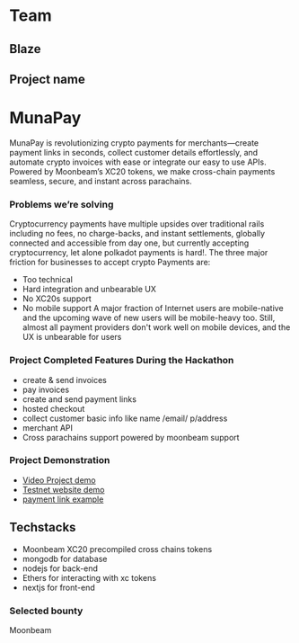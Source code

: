
# Team
 ## Blaze

## Project name
# MunaPay

MunaPay is revolutionizing crypto payments for merchants—create payment links in seconds, collect customer details effortlessly, and automate crypto invoices with ease or integrate our easy to use APIs. Powered by Moonbeam’s XC20 tokens, we make cross-chain payments seamless, secure, and instant across parachains.

### Problems we’re solving

Cryptocurrency payments have multiple upsides over traditional rails including no fees, no charge-backs, and instant settlements, globally connected and accessible from day one, but currently accepting cryptocurrency, let alone polkadot payments is hard!. The three major friction for businesses to accept crypto Payments are:

- Too technical
 - Hard integration and unbearable UX
 - No XC20s support 
 - No mobile support
 A major fraction of Internet users are mobile-native and the upcoming wave of new users will be mobile-heavy too. Still, almost all payment providers don't work well on mobile devices, and the UX is unbearable for users


### Project Completed Features During the Hackathon
  - create & send invoices
- pay invoices
 - create and  send payment links
 - hosted checkout
 - collect customer basic info like name /email/ p/address
  - merchant API 
   - Cross parachains support  powered by moonbeam support 

   ### Project Demonstration

   - [Video Project demo](https://drive.google.com/file/d/1-uEbxGCpy-AHlNNnnvox50GXkq_5ay2d/view?usp=sharing)
   - [Testnet website demo](https://devnet.munapay.xyz/)
   - [payment link example](https://devnet.munapay.xyz/payment/checkout-session/34af2b39-c971-4f1c-8703-89f9a9b5ef8e)



## Techstacks
 - Moonbeam XC20 precompiled cross chains tokens
  - mongodb for database
  - nodejs for back-end
  - Ethers for interacting with xc tokens 
   - nextjs for front-end 

  ### Selected bounty 
  Moonbeam
 
